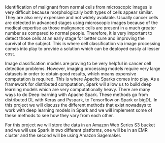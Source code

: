 <p>Identification of malignant from normal cells from microscopic images is very difficult because morphologically both types of cells appear similar. They are also very expensive and not widely available. Usually cancer cells are detected in advanced stages using microscopic images because of the medical expertise as those malignance cells are present in a much greater number as compared to normal people. Therefore, it is very important to detect those cells at an early stage for better cure and improving the survival of the subject. This is where cell classification via image processing comes into play to provide a solution which can be deployed easily at lesser cost.</p>
<p>Image classification models are proving to be very helpful in cancer cell detection problems. However, imaging processing models require very large datasets in order to obtain good results, which means expensive computation is required. This is where Apache Sparks comes into play. As a framework for distributed computation, Spark will allow us to build deep learning models which are very computationally heavy. There are many ways to do Deep learning with Apache Spark. These methods go from distributed DL with Keras and Pyspark, to Tensorflow on Spark or bigDL. In this project we will discuss the different methods that exist nowadays to work with deep learning models in Spark and we will implement some of these methods to see how they vary from each other.</p>
<p>For this project we will store the data in an Amazon Web Series S3 bucket and we will use Spark in two different platforms, one will be in an EMR cluster and the second will be using Amazon Sagemaker.</p>
